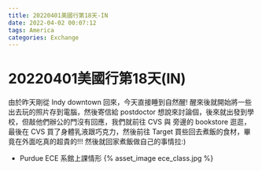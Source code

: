 ```yaml
---
title: 20220401美國行第18天-IN
date: 2022-04-02 00:07:12
tags: America
categories: Exchange
---
```

# 20220401美國行第18天(IN)

由於昨天剛從 Indy downtown 回來，今天直接睡到自然醒! 醒來後就開始將一些出去玩的照片存到電腦，然後寄信給 postdoctor 想說來討論個，後來就出發到學校，但敲他們辦公的門沒有回應，我們就前往 CVS 與 旁邊的 bookstore 逛逛，最後在 CVS 買了身體乳液跟巧克力，然後前往 Target 買些回去煮飯的食材，畢竟在外面吃真的超貴的!!! 然後就回家煮飯做自己的事情拉:)

- Purdue ECE 系館上課情形
 {% asset_image ece_class.jpg %}